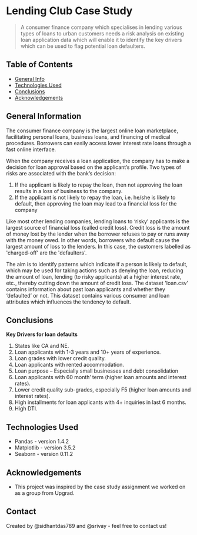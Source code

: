 # Lending Club Case Study
> A consumer finance company which specialises in lending various types of loans to urban customers needs a risk analysis on existing loan application data which will enable it to identify the key drivers which can be used to flag potential loan defaulters.


## Table of Contents
* [General Info](#general-information)
* [Technologies Used](#technologies-used)
* [Conclusions](#conclusions)
* [Acknowledgements](#acknowledgements)


## General Information
The consumer finance company is the largest online loan marketplace, facilitating personal loans, business loans, and financing of medical procedures. Borrowers can easily access lower interest rate loans through a fast online interface. 

When the company receives a loan application, the company has to make a decision for loan approval based on the applicant’s profile. Two types of risks are associated with the bank’s decision:

1. If the applicant is likely to repay the loan, then not approving the loan results in a loss of business to the company.
2. If the applicant is not likely to repay the loan, i.e. he/she is likely to default, then approving the loan may lead to a financial loss for the company
	
Like most other lending companies, lending loans to ‘risky’ applicants is the largest source of financial loss (called credit loss). Credit loss is the amount of money lost by the lender when the borrower refuses to pay or runs away with the money owed. In other words, borrowers who default cause the largest amount of loss to the lenders. In this case, the customers labelled as 'charged-off' are the 'defaulters'. 
	
The aim is to identify patterns which indicate if a person is likely to default, which may be used for taking actions such as denying the loan, reducing the amount of loan, lending (to risky applicants) at a higher interest rate, etc., thereby cutting down the amount of credit loss.
The dataset 'loan.csv' contains information about past loan applicants and whether they ‘defaulted’ or not. This dataset contains various consumer and loan attributes which influences the tendency to default.


## Conclusions
**Key Drivers for loan defaults**
 1. States like CA and NE.
 2. Loan applicants with 1-3 years and 10+ years of experience.
 3. Loan grades with lower credit quality.
 4. Loan applicants with rented accommodation.
 5. Loan purpose – Especially small businesses and debt consolidation
 6. Loan applicants with 60 month’ term (higher loan amounts and interest rates).
 7. Lower credit quality sub-grades, especially F5 (higher loan amounts and interest rates).
 8. High installments for loan applicants with 4+ inquiries in last 6 months.
 9. High DTI.


## Technologies Used
- Pandas - version 1.4.2
- Matplotlib - version 3.5.2
- Seaborn - version 0.11.2


## Acknowledgements
- This project was inspired by the case study assignment we worked on as a group from Upgrad.


## Contact
Created by @sidhantdas789 and @srivay - feel free to contact us!

